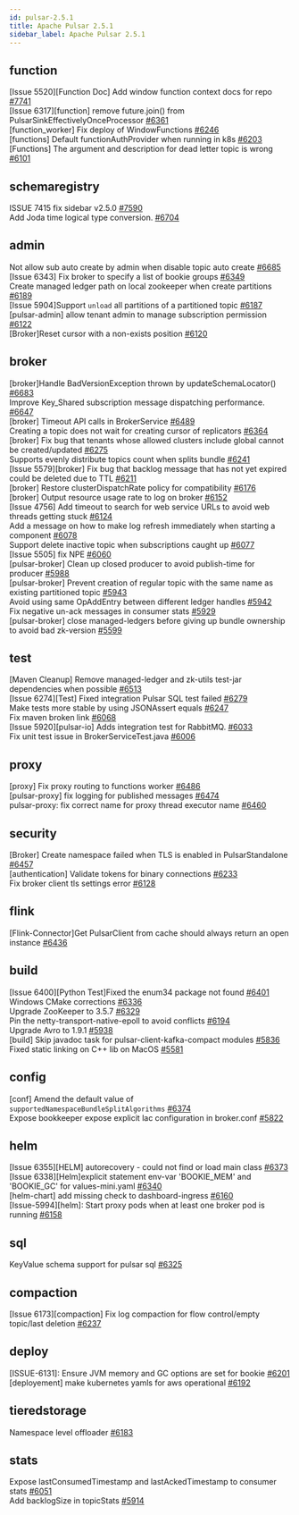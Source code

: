 ```yaml
---
id: pulsar-2.5.1
title: Apache Pulsar 2.5.1 
sidebar_label: Apache Pulsar 2.5.1 
---
```


## function
[Issue 5520][Function Doc] Add window function context docs for repo [#7741](https://github.com/apache/pulsar/pull/7741)  
[Issue 6317][function] remove future.join() from PulsarSinkEffectivelyOnceProcessor [#6361](https://github.com/apache/pulsar/pull/6361)  
[function_worker] Fix deploy of WindowFunctions [#6246](https://github.com/apache/pulsar/pull/6246)  
[functions] Default functionAuthProvider when running in k8s [#6203](https://github.com/apache/pulsar/pull/6203)  
[Functions] The argument and description for dead letter topic is wrong [#6101](https://github.com/apache/pulsar/pull/6101)  

## schemaregistry
ISSUE 7415 fix sidebar v2.5.0 [#7590](https://github.com/apache/pulsar/pull/7590)  
Add Joda time logical type conversion. [#6704](https://github.com/apache/pulsar/pull/6704)  

## admin
Not allow sub auto create by admin when disable topic auto create [#6685](https://github.com/apache/pulsar/pull/6685)  
[Issue 6343] Fix broker to specify a list of bookie groups [#6349](https://github.com/apache/pulsar/pull/6349)  
Create managed ledger path on local zookeeper when create partitions [#6189](https://github.com/apache/pulsar/pull/6189)  
[Issue 5904]Support `unload` all partitions of a partitioned topic [#6187](https://github.com/apache/pulsar/pull/6187)  
[pulsar-admin] allow tenant admin to manage subscription permission [#6122](https://github.com/apache/pulsar/pull/6122)  
[Broker]Reset cursor with a non-exists position [#6120](https://github.com/apache/pulsar/pull/6120)  

## broker
[broker]Handle BadVersionException thrown by updateSchemaLocator() [#6683](https://github.com/apache/pulsar/pull/6683)  
Improve Key_Shared subscription message dispatching performance. [#6647](https://github.com/apache/pulsar/pull/6647)  
[broker] Timeout API calls in BrokerService [#6489](https://github.com/apache/pulsar/pull/6489)  
Creating a topic does not wait for creating cursor of replicators [#6364](https://github.com/apache/pulsar/pull/6364)  
[broker] Fix bug that tenants whose allowed clusters include global cannot be created/updated [#6275](https://github.com/apache/pulsar/pull/6275)  
Supports evenly distribute topics count when splits bundle [#6241](https://github.com/apache/pulsar/pull/6241)  
[Issue 5579][broker] Fix bug that backlog message that has not yet expired could be deleted due to TTL [#6211](https://github.com/apache/pulsar/pull/6211)  
[broker] Restore clusterDispatchRate policy for compatibility [#6176](https://github.com/apache/pulsar/pull/6176)  
[broker] Output resource usage rate to log on broker [#6152](https://github.com/apache/pulsar/pull/6152)  
[Issue 4756] Add timeout to search for web service URLs to avoid web threads getting stuck [#6124](https://github.com/apache/pulsar/pull/6124)  
Add a message on how to make log refresh immediately when starting a component [#6078](https://github.com/apache/pulsar/pull/6078)  
Support delete inactive topic when subscriptions caught up [#6077](https://github.com/apache/pulsar/pull/6077)  
[Issue 5505] fix NPE [#6060](https://github.com/apache/pulsar/pull/6060)  
[pulsar-broker] Clean up closed producer to avoid publish-time  for producer [#5988](https://github.com/apache/pulsar/pull/5988)  
[pulsar-broker] Prevent creation of regular topic with the same name as existing partitioned topic [#5943](https://github.com/apache/pulsar/pull/5943)  
Avoid using same OpAddEntry between different ledger handles [#5942](https://github.com/apache/pulsar/pull/5942)  
Fix negative un-ack messages in consumer stats [#5929](https://github.com/apache/pulsar/pull/5929)  
[pulsar-broker] close managed-ledgers before giving up bundle ownership to avoid bad zk-version [#5599](https://github.com/apache/pulsar/pull/5599)  

## test
[Maven Cleanup] Remove managed-ledger and zk-utils test-jar dependencies when possible [#6513](https://github.com/apache/pulsar/pull/6513)  
[Issue 6274][Test] Fixed integration Pulsar SQL test failed [#6279](https://github.com/apache/pulsar/pull/6279)  
Make tests more stable by using JSONAssert equals [#6247](https://github.com/apache/pulsar/pull/6247)  
Fix maven broken link [#6068](https://github.com/apache/pulsar/pull/6068)  
[Issue 5920][pulsar-io] Adds integration test for RabbitMQ. [#6033](https://github.com/apache/pulsar/pull/6033)  
Fix unit test issue in BrokerServiceTest.java [#6006](https://github.com/apache/pulsar/pull/6006)  

## proxy
[proxy] Fix proxy routing to functions worker [#6486](https://github.com/apache/pulsar/pull/6486)  
[pulsar-proxy] fix logging for published messages [#6474](https://github.com/apache/pulsar/pull/6474)  
pulsar-proxy: fix correct name for proxy thread executor name [#6460](https://github.com/apache/pulsar/pull/6460)  

## security
[Broker] Create namespace failed when TLS is enabled in PulsarStandalone [#6457](https://github.com/apache/pulsar/pull/6457)  
[authentication] Validate tokens for binary connections [#6233](https://github.com/apache/pulsar/pull/6233)  
Fix broker client tls settings error [#6128](https://github.com/apache/pulsar/pull/6128)  

## flink
[Flink-Connector]Get PulsarClient from cache should always return an open instance [#6436](https://github.com/apache/pulsar/pull/6436)  

## build
[Issue 6400][Python Test]Fixed the enum34 package not found [#6401](https://github.com/apache/pulsar/pull/6401)  
Windows CMake corrections [#6336](https://github.com/apache/pulsar/pull/6336)  
Upgrade ZooKeeper to 3.5.7 [#6329](https://github.com/apache/pulsar/pull/6329)  
Pin the netty-transport-native-epoll to avoid conflicts [#6194](https://github.com/apache/pulsar/pull/6194)  
Upgrade Avro to 1.9.1 [#5938](https://github.com/apache/pulsar/pull/5938)  
[build] Skip javadoc task for pulsar-client-kafka-compact modules [#5836](https://github.com/apache/pulsar/pull/5836)  
Fixed static linking on C++ lib on MacOS [#5581](https://github.com/apache/pulsar/pull/5581)  

## config
[conf] Amend the default value of `supportedNamespaceBundleSplitAlgorithms` [#6374](https://github.com/apache/pulsar/pull/6374)  
Expose bookkeeper expose explicit lac configuration in broker.conf [#5822](https://github.com/apache/pulsar/pull/5822)  

## helm
[Issue 6355][HELM] autorecovery - could not find or load main class [#6373](https://github.com/apache/pulsar/pull/6373)  
[Issue 6338][Helm]explicit statement env-var 'BOOKIE_MEM' and 'BOOKIE_GC' for values-mini.yaml [#6340](https://github.com/apache/pulsar/pull/6340)  
[helm-chart] add missing check to dashboard-ingress [#6160](https://github.com/apache/pulsar/pull/6160)  
[Issue-5994][helm]: Start proxy pods when at least one broker pod is running [#6158](https://github.com/apache/pulsar/pull/6158)  

## sql
KeyValue schema support for pulsar sql [#6325](https://github.com/apache/pulsar/pull/6325)  

## compaction
[Issue 6173][compaction] Fix log compaction for flow control/empty topic/last deletion [#6237](https://github.com/apache/pulsar/pull/6237)  

## deploy
[ISSUE-6131]: Ensure JVM memory and GC options are set for bookie [#6201](https://github.com/apache/pulsar/pull/6201)  
[deployement] make kubernetes yamls for aws operational [#6192](https://github.com/apache/pulsar/pull/6192)  

## tieredstorage
Namespace level offloader [#6183](https://github.com/apache/pulsar/pull/6183)  

## stats
Expose lastConsumedTimestamp and lastAckedTimestamp to consumer stats [#6051](https://github.com/apache/pulsar/pull/6051)  
Add backlogSize in topicStats [#5914](https://github.com/apache/pulsar/pull/5914)  

